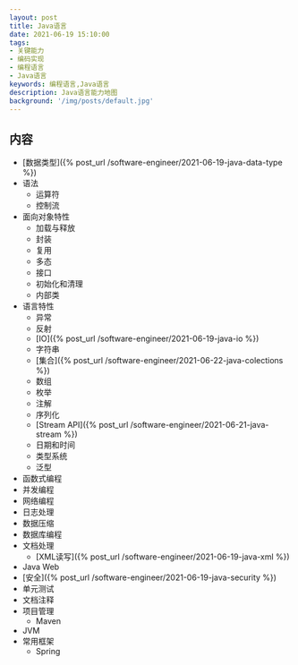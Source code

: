 ```yaml
---
layout: post
title: Java语言
date: 2021-06-19 15:10:00
tags:
- 关键能力
- 编码实现
- 编程语言
- Java语言
keywords: 编程语言,Java语言
description: Java语言能力地图
background: '/img/posts/default.jpg'
---
```


## 内容

- [数据类型]({% post_url /software-engineer/2021-06-19-java-data-type %})
- 语法
  - 运算符
  - 控制流
- 面向对象特性
  - 加载与释放
  - 封装
  - 复用
  - 多态
  - 接口
  - 初始化和清理
  - 内部类
- 语言特性
  - 异常
  - 反射
  - [IO]({% post_url /software-engineer/2021-06-19-java-io %})
  - 字符串
  - [集合]({% post_url /software-engineer/2021-06-22-java-colections %})
  - 数组
  - 枚举
  - 注解
  - 序列化
  - [Stream API]({% post_url /software-engineer/2021-06-21-java-stream %})
  - 日期和时间
  - 类型系统
  - 泛型
- 函数式编程
- 并发编程
- 网络编程
- 日志处理
- 数据压缩
- 数据库编程
- 文档处理
  - [XML读写]({% post_url /software-engineer/2021-06-19-java-xml %})
- Java Web
- [安全]({% post_url /software-engineer/2021-06-19-java-security %})
- 单元测试
- 文档注释
- 项目管理
  - Maven
- JVM
- 常用框架
  - Spring
